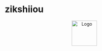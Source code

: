 # zikshiiou
<div align="center">
  <a href="https://littleshiiou.github.io/">
    <img src="img/" alt="Logo" width="80" height="80">
  </a>
</div>
